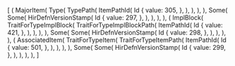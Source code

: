 [
    (
        MajorItem(
            Type(
                TypePath(
                    ItemPathId(
                        Id {
                            value: 305,
                        },
                    ),
                ),
            ),
        ),
        Some(
            Some(
                HirDefnVersionStamp(
                    Id {
                        value: 297,
                    },
                ),
            ),
        ),
    ),
    (
        ImplBlock(
            TraitForTypeImplBlock(
                TraitForTypeImplBlockPath(
                    ItemPathId(
                        Id {
                            value: 421,
                        },
                    ),
                ),
            ),
        ),
        Some(
            Some(
                HirDefnVersionStamp(
                    Id {
                        value: 298,
                    },
                ),
            ),
        ),
    ),
    (
        AssociatedItem(
            TraitForTypeItem(
                TraitForTypeItemPath(
                    ItemPathId(
                        Id {
                            value: 501,
                        },
                    ),
                ),
            ),
        ),
        Some(
            Some(
                HirDefnVersionStamp(
                    Id {
                        value: 299,
                    },
                ),
            ),
        ),
    ),
]